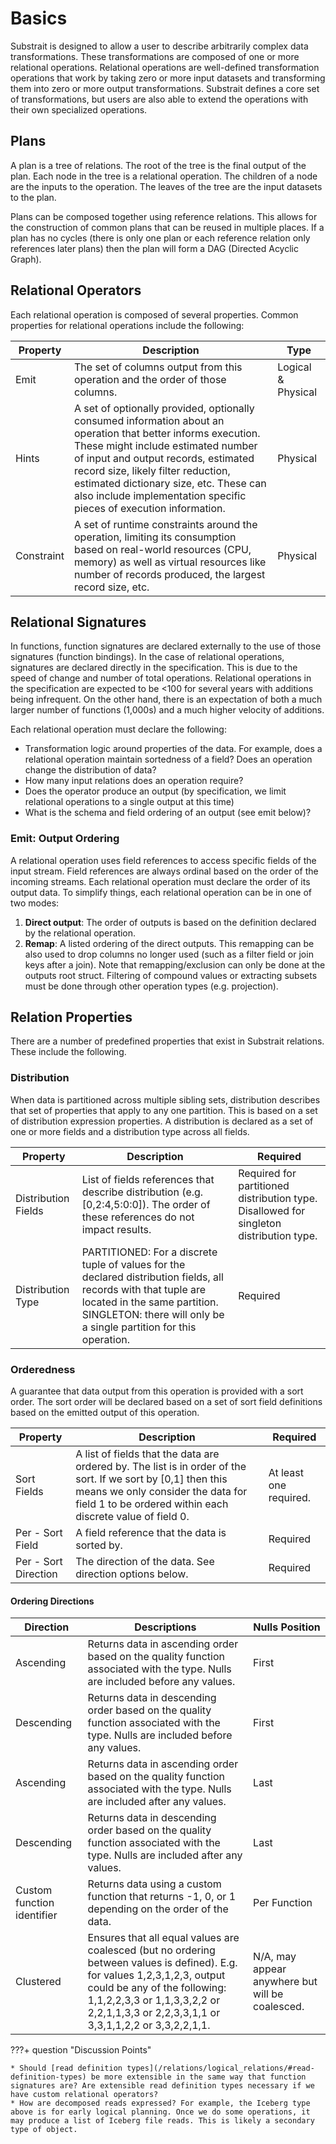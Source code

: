 # Basics

Substrait is designed to allow a user to describe arbitrarily complex data transformations.  These transformations are composed of one
or more relational operations.  Relational operations are well-defined transformation operations that work by taking zero or more input datasets and transforming them into zero or more output transformations.  Substrait defines a core set of transformations, but users are also able to extend the operations with their own specialized operations.

## Plans

A plan is a tree of relations.  The root of the tree is the final output of the plan.  Each node in the tree is a relational operation.  The children of a node are the inputs to the operation.  The leaves of the tree are the input datasets to the plan.

Plans can be composed together using reference relations.  This allows for the construction of common plans that can be reused in multiple
places.  If a plan has no cycles (there is only one plan or each reference relation only references later plans) then the plan will form a
 DAG (Directed Acyclic Graph).

## Relational Operators

Each relational operation is composed of several properties. Common properties for relational operations include the following:

| Property   | Description                                                  | Type               |
| ---------- | ------------------------------------------------------------ | ------------------ |
| Emit       | The set of columns output from this operation and the order of those columns. | Logical & Physical |
| Hints      | A set of optionally provided, optionally consumed information about an operation that better informs execution. These might include estimated number of input and output records, estimated record size, likely filter reduction, estimated dictionary size, etc. These can also include implementation specific pieces of execution information. | Physical           |
| Constraint | A set of runtime constraints around the operation, limiting its consumption based on real-world resources (CPU, memory) as well as virtual resources like number of records produced, the largest record size, etc. | Physical           |

## Relational Signatures

In functions, function signatures are declared externally to the use of those signatures (function bindings). In the case of relational operations, signatures are declared directly in the specification. This is due to the speed of change and number of total operations. Relational operations in the specification are expected to be &lt;100 for several years with additions being infrequent. On the other hand, there is an expectation of both a much larger number of functions (1,000s) and a much higher velocity of additions.

Each relational operation must declare the following:

* Transformation logic around properties of the data. For example, does a relational operation maintain sortedness of a field? Does an operation change the distribution of data? 
* How many input relations does an operation require?
* Does the operator produce an output (by specification, we limit relational operations to a single output at this time)
* What is the schema and field ordering of an output (see emit below)?

### Emit: Output Ordering

A relational operation uses field references to access specific fields of the input stream. Field references are always ordinal based on the order of the incoming streams. Each relational operation must declare the order of its output data. To simplify things, each relational operation can be in one of two modes: 

1. **Direct output**: The order of outputs is based on the definition declared by the relational operation.
2. **Remap**: A listed ordering of the direct outputs. This remapping can be also used to drop columns no longer used (such as a filter field or join keys after a join). Note that remapping/exclusion can only be done at the outputs root struct. Filtering of compound values or extracting subsets must be done through other operation types (e.g. projection).

## Relation Properties

There are a number of predefined properties that exist in Substrait relations. These include the following.

### Distribution

When data is partitioned across multiple sibling sets, distribution describes that set of properties that apply to any one partition. This is based on a set of distribution expression properties. A distribution is declared as a set of one or more fields and a distribution type across all fields.

| Property            | Description                                                  | Required                                                     |
| ------------------- | ------------------------------------------------------------ | ------------------------------------------------------------ |
| Distribution Fields | List of fields references that describe distribution (e.g. [0,2:4,5:0:0]). The order of these references do not impact results. | Required for partitioned distribution type. Disallowed for singleton distribution type. |
| Distribution Type   | PARTITIONED: For a discrete tuple of values for the declared distribution fields, all records with that tuple are located in the same partition. SINGLETON: there will only be a single partition for this operation. | Required                                                     |



### Orderedness

A guarantee that data output from this operation is provided with a sort order. The sort order will be declared based on a set of sort field definitions based on the emitted output of this operation.

| Property              | Description                                                  | Required               |
| --------------------- | ------------------------------------------------------------ | ---------------------- |
| Sort Fields           | A list of fields that the data are ordered by. The list is in order of the sort. If we sort by [0,1] then this means we only consider the data for field 1 to be ordered within each discrete value of field 0. | At least one required. |
| Per - Sort Field      | A field reference that the data is sorted by.                | Required               |
| Per - Sort Direction  | The direction of the data. See direction options below.      | Required               |

#### Ordering Directions

| Direction                  | Descriptions                                                 | Nulls Position                                  |
| -------------------------- | ------------------------------------------------------------ | ----------------------------------------------- |
| Ascending                  | Returns data in ascending order based on the quality function associated with the type. Nulls are included before any values. | First                                           |
| Descending                 | Returns data in descending order based on the quality function associated with the type. Nulls are included before any values. | First                                           |
| Ascending                  | Returns data in ascending order based on the quality function associated with the type. Nulls are included after any values. | Last                                            |
| Descending                 | Returns data in descending order based on the quality function associated with the type. Nulls are included after any values. | Last                                            |
| Custom function identifier | Returns data using a custom function that returns -1, 0, or 1 depending on the order of the data. | Per Function                                    |
| Clustered                  | Ensures that all equal values are coalesced (but no ordering between values is defined). E.g. for values 1,2,3,1,2,3, output could be any of the following: 1,1,2,2,3,3 or 1,1,3,3,2,2 or 2,2,1,1,3,3 or 2,2,3,3,1,1 or 3,3,1,1,2,2 or 3,3,2,2,1,1. | N/A, may appear anywhere but will be coalesced. |





???+ question "Discussion Points"

    * Should [read definition types](/relations/logical_relations/#read-definition-types) be more extensible in the same way that function signatures are? Are extensible read definition types necessary if we have custom relational operators?
    * How are decomposed reads expressed? For example, the Iceberg type above is for early logical planning. Once we do some operations, it may produce a list of Iceberg file reads. This is likely a secondary type of object.


